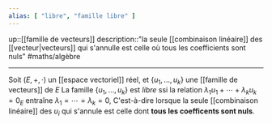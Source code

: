 ```yaml
---
alias: [ "libre", "famille libre" ]
---
```

up::[[famille de vecteurs]]
description::"la seule [[combinaison linéaire]] des [[vecteur|vecteurs]] qui s'annulle est celle où tous les coefficients sont nuls"
#maths/algèbre

----
Soit $(E, +, \cdot)$ un [[espace vectoriel]] réel, et $\{u_1,\ldots,u_k\}$ une [[famille de vecteurs]] de $E$
La famille $\{u_1,\ldots,u_k\}$ est _libre_ ssi la relation $\lambda_1u_1+\cdots+\lambda_ku_k = 0_E$ entraîne $\lambda_1 = \cdots = \lambda_k = 0$,
C'est-à-dire lorsque la seule [[combinaison linéaire]] des $u_i$ qui s'annule est celle dont **tous les coefficents sont nuls**.
